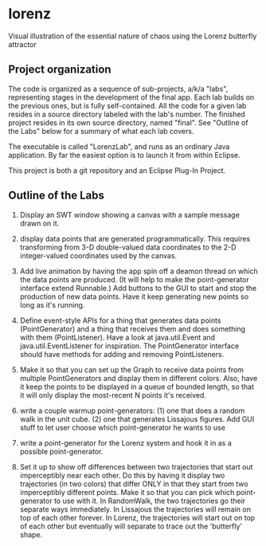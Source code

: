 lorenz
======

Visual illustration of the essential nature of chaos using the Lorenz butterfly
attractor

Project organization
--------------------

The code is organized as a sequence of sub-projects, a/k/a "labs", representing
stages in the development of the final app. Each lab builds on the previous
ones, but is fully self-contained. All the code for a given lab resides in a
source directory labeled with the lab's number. The finished project resides
in its own source directory, named "final". See "Outline of the Labs" below
for a summary of what each lab covers. 

The executable is called "LorenzLab", and runs as an ordinary Java application.
By far the easiest option is to launch it from within Eclipse.

This project is both a git repository and an Eclipse Plug-In Project.

Outline of the Labs
-------------------

1. Display an SWT window showing a canvas with a sample message drawn on it.

2. display data points that are generated programmatically. This requires transforming
from 3-D double-valued data coordinates to the 2-D integer-valued coordinates used by
the canvas. 

3. Add live animation by having the app spin off a deamon thread on which the
   data points are produced. (It will help to make the point-generator interface
   extend Runnable.) Add buttons to the GUI to start and stop the production of
   new data points. Have it keep generating new points so long as it's running.

4. Define event-style APIs for  a thing that generates data points
   (PointGenerator) and a thing that receives them and does something with them
   (PointListener). Have a look at java.util.Event and java.util.EventListener
   for inspiration. The PointGenerator interface should have methods for adding
   and removing PointListeners.

5. Make it so that you can set up the Graph to receive data points from multiple
   PointGenerators and display them in different colors. Also, have it keep the
   points to be displayed in a queue of bounded length, so that it will only
   display the most-recent N points it's received.

6. write a couple warmup point-generators: (1) one that does a random walk in
   the unit cube. (2) one that generates Lissajous figures. Add GUI stuff to let
   user choose which point-generator he wants to use

7. write a point-generator for the Lorenz system and hook it in as a possible
   point-generator.

8. Set it up to show off differences between two trajectories that start out
   imperceptibly near each other. Do this by having it display two trajectories
   (in two colors) that differ ONLY in that they start from two imperceptibly
   different points. Make it so that you can pick which point-generator to use
   with it.  In RandomWalk, the two trajectories go their separate ways
   immediately. In Lissajous the trajectories will remain on top of each other
   forever. In Lorenz, the trajectories will start out on top of each other but
   eventually will separate to trace out the 'butterfly' shape.
   
